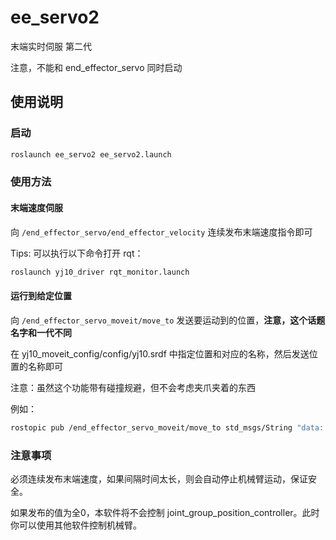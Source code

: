 # ee_servo2

末端实时伺服 第二代

注意，不能和 end_effector_servo 同时启动

## 使用说明

### 启动

```sh
roslaunch ee_servo2 ee_servo2.launch
```

### 使用方法

#### 末端速度伺服

向 `/end_effector_servo/end_effector_velocity` 连续发布末端速度指令即可

Tips: 可以执行以下命令打开 rqt：

```sh
roslaunch yj10_driver rqt_monitor.launch
```

#### 运行到给定位置

向 `/end_effector_servo_moveit/move_to` 发送要运动到的位置，**注意，这个话题名字和一代不同**

在 yj10_moveit_config/config/yj10.srdf 中指定位置和对应的名称，然后发送位置的名称即可

注意：虽然这个功能带有碰撞规避，但不会考虑夹爪夹着的东西

例如：

```sh
rostopic pub /end_effector_servo_moveit/move_to std_msgs/String "data: 'fold'"
```

### 注意事项

必须连续发布末端速度，如果间隔时间太长，则会自动停止机械臂运动，保证安全。

如果发布的值为全0，本软件将不会控制 joint_group_position_controller。此时你可以使用其他软件控制机械臂。

